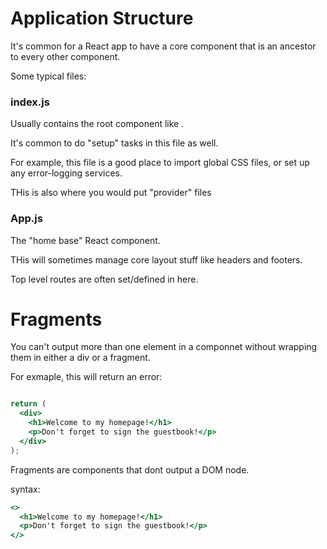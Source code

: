 # Application Structure

It's common for a React app to have a core <App /> component that is an ancestor to every other component.

Some typical files:

### index.js

Usually contains the root component like <App />.

It's common to do "setup" tasks in this file as well. 

For example, this file is a good place to import global CSS files, or set up any error-logging services.

THis is also where you would put "provider" files


### App.js

The "home base" React component.

THis will sometimes manage core layout stuff like headers and footers.

Top level routes are often set/defined in here.

# Fragments

You can't output more than one element in a componnet without wrapping them in either a div or a fragment.

For exmaple, this will return an error:

```jsx

return (
  <div>
    <h1>Welcome to my homepage!</h1>
    <p>Don't forget to sign the guestbook!</p>
  </div>
);
```

Fragments are components that dont output a DOM node.

syntax:

```jsx
<>
  <h1>Welcome to my homepage!</h1>
  <p>Don't forget to sign the guestbook!</p>
</>
```